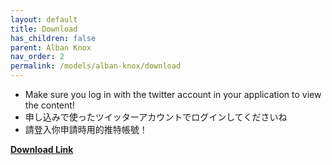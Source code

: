 ```yaml
---
layout: default
title: Download
has_children: false
parent: Alban Knox
nav_order: 2
permalink: /models/alban-knox/download
---
```



- Make sure you log in with the twitter account in your application to view the content!
- 申し込みで使ったツイッターアカウントでログインしてくださいね
- 請登入你申請時用的推特帳號！

**[Download Link](https://privatter.net/p/9150425)**
